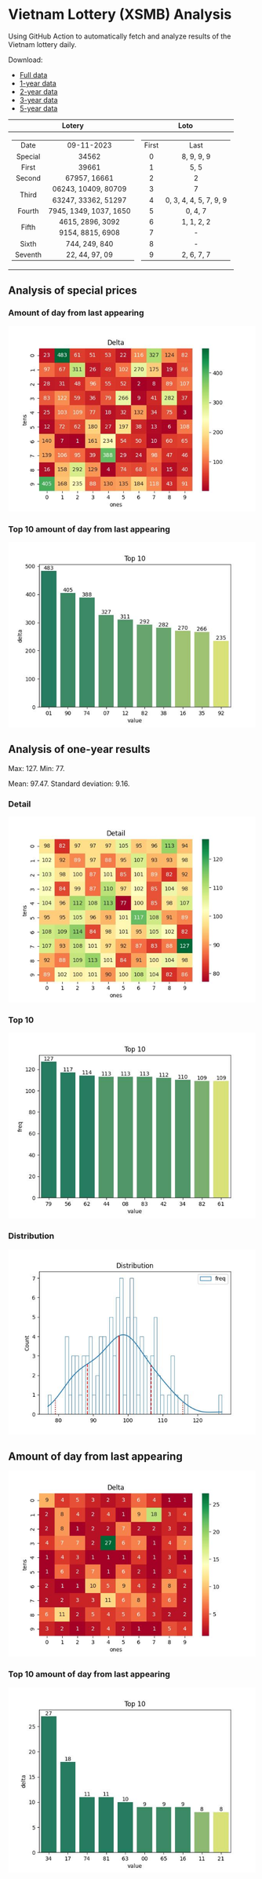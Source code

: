 # Vietnam Lottery (XSMB) Analysis

Using GitHub Action to automatically fetch and analyze results of the Vietnam lottery daily.

Download:

* [Full data](https://raw.githubusercontent.com/khiemdoan/vietnam-lottery-xsmb-analysis/main/results/xsmb.csv)
* [1-year data](https://raw.githubusercontent.com/khiemdoan/vietnam-lottery-xsmb-analysis/main/results/xsmb_1_year.csv)
* [2-year data](https://raw.githubusercontent.com/khiemdoan/vietnam-lottery-xsmb-analysis/main/results/xsmb_2_year.csv)
* [3-year data](https://raw.githubusercontent.com/khiemdoan/vietnam-lottery-xsmb-analysis/main/results/xsmb_3_year.csv)
* [5-year data](https://raw.githubusercontent.com/khiemdoan/vietnam-lottery-xsmb-analysis/main/results/xsmb_5_year.csv)

| Lotery      | Loto |
| :-----------: | :-----------: |
| <table><tr><td>Date</td><td>09-11-2023</td></tr><tr><td>Special</td><td>34562</td></tr><tr><td>First</td><td>39661</td></tr><tr><td>Second</td><td>67957, 16661</td></tr><tr><td rowspan="2">Third</td><td>06243, 10409, 80709</td></tr><tr><td>63247, 33362, 51297</td></tr><tr><td>Fourth</td><td>7945, 1349, 1037, 1650</td></tr><tr><td rowspan="2">Fifth</td><td>4615, 2896, 3092</td></tr><tr><td>9154, 8815, 6908</td></tr><tr><td>Sixth</td><td>744, 249, 840</td></tr><tr><td>Seventh</td><td>22, 44, 97, 09</td></tr></table> | <table><tr><td>First</td><td>Last</td></tr><tr><td>0</td><td>8, 9, 9, 9</td></tr><tr><td>1</td><td>5, 5</td></tr><tr><td>2</td><td>2</td></tr><tr><td>3</td><td>7</td></tr><tr><td>4</td><td>0, 3, 4, 4, 5, 7, 9, 9</td></tr><tr><td>5</td><td>0, 4, 7</td></tr><tr><td>6</td><td>1, 1, 2, 2</td></tr><tr><td>7</td><td>-</td></tr><tr><td>8</td><td>-</td></tr><tr><td>9</td><td>2, 6, 7, 7</td></tr></table> |


<h2>Analysis of special prices</h2>

<h3>Amount of day from last appearing</h3>

![Delta](images/special_delta.jpg)

<h3>Top 10 amount of day from last appearing</h3>

![Delta top 10](images/special_delta_top_10.jpg)

<h2>Analysis of one-year results</h2>

Max: 127. Min: 77.

Mean: 97.47. Standard deviation: 9.16.

<h3>Detail</h3>

![Detail](images/heatmap.jpg)

<h3>Top 10</h3>

![Top 10](images/top-10.jpg)

<h3>Distribution</h3>

![Distribution](images/distribution.jpg)

<h2>Amount of day from last appearing</h2>

![Delta](images/delta.jpg)

<h3>Top 10 amount of day from last appearing</h3>

![Delta top 10](images/delta_top_10.jpg)